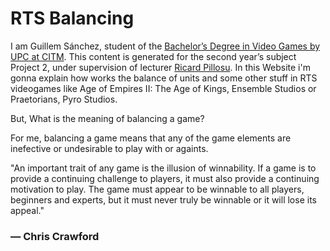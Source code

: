 # RTS Balancing
I am Guillem Sánchez, student of the [Bachelor’s Degree in Video Games by UPC at CITM](https://www.citm.upc.edu/ing/estudis/graus-videojocs/). This content is generated for the second year’s subject Project 2, under supervision of lecturer [Ricard Pillosu](https://es.linkedin.com/in/ricardpillosu).
In this Website i'm gonna explain how works the balance of units and some other stuff in RTS videogames like Age of Empires II: The Age of Kings, Ensemble Studios or Praetorians, Pyro Studios.

But, What is the meaning of balancing a game?

For me, balancing a game means that any of the game elements are inefective or undesirable to play with or againts.

"An important trait of any game is the illusion of winnability. If a game is to provide a continuing challenge to players, it must also provide a continuing motivation to play. The game must appear to be winnable to all players, beginners and experts, but it must never truly be winnable or it will lose its appeal."

### — Chris Crawford
